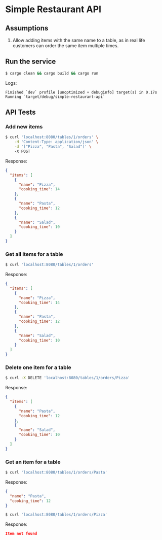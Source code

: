 # Simple Restaurant API 

## Assumptions
1. Allow adding items with the same name to a table, as in real life customers can order the same item multiple times. 

## Run the service
```sh
$ cargo clean && cargo build && cargo run 
```
Logs: 
```
Finished `dev` profile [unoptimized + debuginfo] target(s) in 0.17s
Running `target/debug/simple-restaurant-api`
```

## API Tests 

### Add new items
```sh
$ curl 'localhost:8080/tables/1/orders' \
    -H 'Content-Type: application/json' \
    -d '["Pizza", "Pasta", "Salad"]' \ 
    -X POST 
```
Response:
```json
{
  "items": [
    {
      "name": "Pizza",
      "cooking_time": 14
    },
    {
      "name": "Pasta",
      "cooking_time": 12
    },
    {
      "name": "Salad",
      "cooking_time": 10
    }
  ]
}
```

### Get all items for a table
```sh
$ curl 'localhost:8080/tables/1/orders'
```
Response: 
```json
{
  "items": [
    {
      "name": "Pizza",
      "cooking_time": 14
    },
    {
      "name": "Pasta",
      "cooking_time": 12
    },
    {
      "name": "Salad",
      "cooking_time": 10
    }
  ]
}
```

### Delete one item for a table 
```sh
$ curl -X DELETE 'localhost:8080/tables/1/orders/Pizza'
```
Response: 
```json
{
  "items": [
    {
      "name": "Pasta",
      "cooking_time": 12
    },
    {
      "name": "Salad",
      "cooking_time": 10
    }
  ]
}
```

### Get an item for a table
```sh
$ curl 'localhost:8080/tables/1/orders/Pasta'
```
Response:
```json
{
  "name": "Pasta",
  "cooking_time": 12
}
```
```sh
$ curl 'localhost:8080/tables/1/orders/Pizza'
```
Response:
```json
Item not found
```


